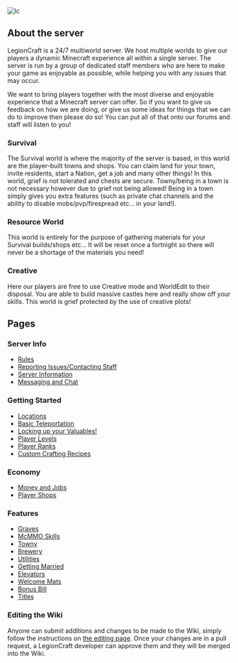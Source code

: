 ![lc](https://prntscr.com/oighbi)

## About the server

LegionCraft is a 24/7 multiworld server. We host multiple worlds to give our players a dynamic Minecraft experience all within a single server. The server is run by a group of dedicated staff members who are here to make your game as enjoyable as possible, while helping you with any issues that may occur.

We want to bring players together with the most diverse and enjoyable experience that a Minecraft server can offer. So if you want to give us feedback on how we are doing, or give us some ideas for things that we can do to improve then please do so! You can put all of that onto our forums and staff will listen to you!

### Survival
The Survival world is where the majority of the server is based, in this world are the player-built towns and shops. You can claim land for your town, invite residents, start a Nation, get a job and many other things! In this world, grief is not tolerated and chests are secure.
Towny/being in a town is not necessary however due to grief not being allowed! Being in a town simply gives you extra features (such as private chat channels and the ability to disable mobs/pvp/firespread etc... in your land!).

### Resource World
This world is entirely for the purpose of gathering materials for your Survival builds/shops etc... It will be reset once a fortnight so there will never be a shortage of the materials you need!

### Creative 
Here our players are free to use Creative mode and WorldEdit to their disposal. You are able to build massive castles here and really show off your skills. This world is grief protected by the use of creative plots!

## Pages

### Server Info
- [Rules](rules.md)
- [Reporting Issues/Contacting Staff](staff.md)
- [Server Information](information.md)
- [Messaging and Chat](chat.md)

### Getting Started
- [Locations](locations.md)
- [Basic Teleportation](teleportation.md)
- [Locking up your Valuables!](lwc.md)
- [Player Levels](levels.md)
- [Player Ranks](ranks.md)
- [Custom Crafting Recipes](crafting.md)

### Economy
- [Money and Jobs](money.md)
- [Player Shops](shops.md)

### Features
- [Graves](graves.md)
- [McMMO Skills](mcmmo.md)
- [Towny](towny.md)
- [Brewery](brewery.md)
- [Utilities](utilities.md)
- [Getting Married](marriage.md)
- [Elevators](elevators.md)
- [Welcome Mats](welcomemats.md)
- [Bonus Bill](bonusbill.md)
- [Titles](titles.md)

### Editing the Wiki

Anyone can submit additions and changes to be made to the Wiki, simply follow the instructions on [the editing page](editing.md). Once your changes are in a pull request, a LegionCraft developer can approve them and they will be merged into the Wiki.

